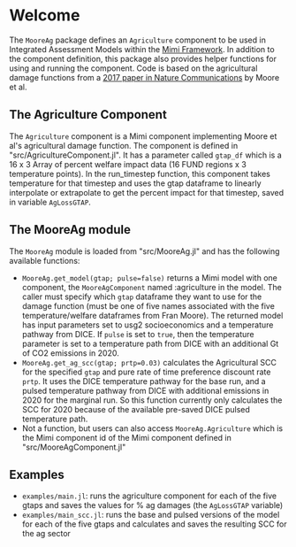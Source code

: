 # Welcome

The `MooreAg` package defines an `Agriculture` component to be used in Integrated Assessment Models within the [Mimi Framework](https://github.com/mimiframework/Mimi.jl). In addition to the component definition, this package also provides helper functions for using and running the component. Code is based on the agricultural damage functions from a [2017 paper in Nature Communications](https://www.nature.com/articles/s41467-017-01792-x) by Moore et al.

## The Agriculture Component

The `Agriculture` component is a Mimi component implementing Moore et al's agricultural damage function. The component is defined in "src/AgricultureComponent.jl". It has a parameter called `gtap_df` which is a 16 x 3 Array of percent welfare impact data (16 FUND regions x 3 temperature points). In the run_timestep function, this component takes temperature for that timestep and uses the gtap dataframe to linearly interpolate or extrapolate to get the percent impact for that timestep, saved in variable `AgLossGTAP`. 

## The MooreAg module

The `MooreAg` module is loaded from "src/MooreAg.jl" and has the following available functions:

- `MooreAg.get_model(gtap; pulse=false)` returns a Mimi model with one component, the `MooreAgComponent` named :agriculture in the model. The caller must specify which `gtap` dataframe they want to use for the damage function (must be one of five names associated with the five temperature/welfare dataframes from Fran Moore). The returned model has input parameters set to usg2 socioeconomics and a temperature pathway from DICE. If `pulse` is set to `true`, then the temperature parameter is set to a temperature path from DICE with an additional Gt of CO2 emissions in 2020. 
- `MooreAg.get_ag_scc(gtap; prtp=0.03)` calculates the Agricultural SCC for the specified `gtap` and pure rate of time preference discount rate `prtp`. It uses the DICE temperature pathway for the base run, and a pulsed temperature pathway from DICE with additional emissions in 2020 for the marginal run. So this function currently only calculates the SCC for 2020 because of the available pre-saved DICE pulsed temperature path.
- Not a function, but users can also access `MooreAg.Agriculture` which is the Mimi component id of the Mimi component defined in "src/MooreAgComponent.jl"

## Examples

- `examples/main.jl`: runs the agriculture component for each of the five gtaps and saves the values for % ag damages (the `AgLossGTAP` variable)
- `examples/main_scc.jl`: runs the base and pulsed versions of the model for each of the five gtaps and calculates and saves the resulting SCC for the ag sector
